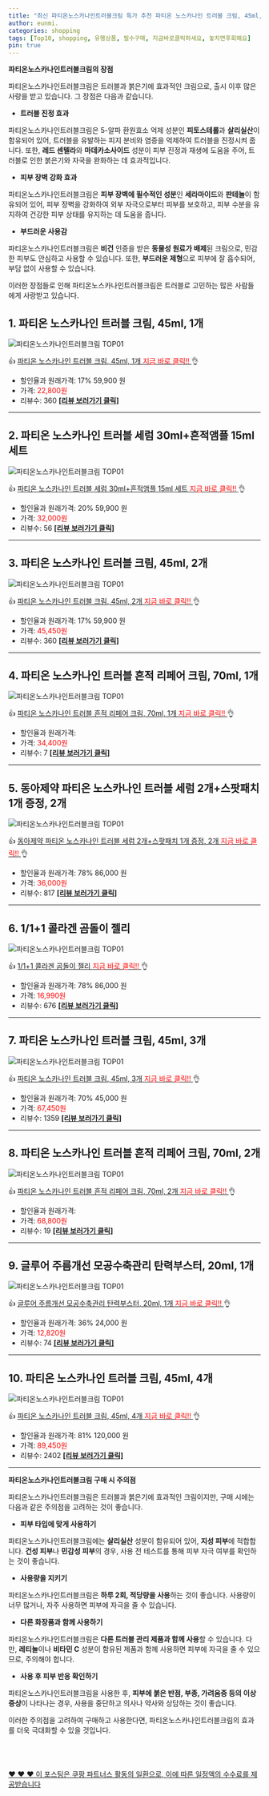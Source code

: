 ```yaml
---
title: "최신 파티온노스카나인트러블크림 특가 추천 파티온 노스카나인 트러블 크림, 45ml, 1개 비교 장점"
author: eunmi.
categories: shopping
tags: [Top10, shopping, 유행상품, 필수구매, 지금바로클릭하세요, 놓치면후회해요]
pin: true
---
```

**파티온노스카나인트러블크림의 장점**

파티온노스카나인트러블크림은 트러블과 붉은기에 효과적인 크림으로, 출시 이후 많은 사랑을 받고 있습니다. 그 장점은 다음과 같습니다.

* **트러블 진정 효과**

파티온노스카나인트러블크림은 5-알파 환원효소 억제 성분인 **피토스테롤**과 **살리실산**이 함유되어 있어, 트러블을 유발하는 피지 분비와 염증을 억제하여 트러블을 진정시켜 줍니다. 또한, **레드 센텔라**와 **마데카소사이드** 성분이 피부 진정과 재생에 도움을 주어, 트러블로 인한 붉은기와 자국을 완화하는 데 효과적입니다.

* **피부 장벽 강화 효과**

파티온노스카나인트러블크림은 **피부 장벽에 필수적인 성분**인 **세라마이드**와 **판테놀**이 함유되어 있어, 피부 장벽을 강화하여 외부 자극으로부터 피부를 보호하고, 피부 수분을 유지하여 건강한 피부 상태를 유지하는 데 도움을 줍니다.

* **부드러운 사용감**

파티온노스카나인트러블크림은 **비건** 인증을 받은 **동물성 원료가 배제**된 크림으로, 민감한 피부도 안심하고 사용할 수 있습니다. 또한, **부드러운 제형**으로 피부에 잘 흡수되어, 부담 없이 사용할 수 있습니다.

이러한 장점들로 인해 파티온노스카나인트러블크림은 트러블로 고민하는 많은 사람들에게 사랑받고 있습니다.

   

## 1. 파티온 노스카나인 트러블 크림, 45ml, 1개

![파티온노스카나인트러블크림 TOP01](https://thumbnail6.coupangcdn.com/thumbnails/remote/230x230ex/image/vendor_inventory/74da/5d509f620dd4b79c6ec7bae4bbbf65869d741d9df49dd76427af3361862c.png)


👍 [파티온 노스카나인 트러블 크림, 45ml, 1개 <font color=red> 지금 바로 클릭!! </font> ](https://link.coupang.com/re/AFFSDP?lptag=AF3617701&subid=GithubCoopas&pageKey=6945039789&traceid=V0-153&itemId=16854091116&vendorItemId=84033011313) 👌 


- 할인율과 원래가격: 17%  59,900   원
- 가격: <span style='color:red'>22,800원</span>
- 리뷰수: 360  [**[리뷰 보러가기 클릭]**](https://link.coupang.com/re/AFFSDP?lptag=AF3617701&subid=GithubCoopas&pageKey=6945039789&traceid=V0-153&itemId=16854091116&vendorItemId=84033011313)

---


   

## 2. 파티온 노스카나인 트러블 세럼 30ml+흔적앰플 15ml 세트

![파티온노스카나인트러블크림 TOP01](https://thumbnail6.coupangcdn.com/thumbnails/remote/230x230ex/image/vendor_inventory/92c6/a5f18d138b3ae90da3d1eb88e6b79020b6d5eca948268f42461dddcb596a.jpg)


👍 [파티온 노스카나인 트러블 세럼 30ml+흔적앰플 15ml 세트 <font color=red> 지금 바로 클릭!! </font> ](https://link.coupang.com/re/AFFSDP?lptag=AF3617701&subid=GithubCoopas&pageKey=7606264189&traceid=V0-153&itemId=20133444660&vendorItemId=87516016743) 👌 


- 할인율과 원래가격: 20%  59,900   원
- 가격: <span style='color:red'>32,000원</span>
- 리뷰수: 56  [**[리뷰 보러가기 클릭]**](https://link.coupang.com/re/AFFSDP?lptag=AF3617701&subid=GithubCoopas&pageKey=7606264189&traceid=V0-153&itemId=20133444660&vendorItemId=87516016743)

---


   

## 3. 파티온 노스카나인 트러블 크림, 45ml, 2개

![파티온노스카나인트러블크림 TOP01](https://thumbnail9.coupangcdn.com/thumbnails/remote/230x230ex/image/retail/images/d4081dcc-5174-418f-b199-0f72966ab6203375535647213211089.png)


👍 [파티온 노스카나인 트러블 크림, 45ml, 2개 <font color=red> 지금 바로 클릭!! </font> ](https://link.coupang.com/re/AFFSDP?lptag=AF3617701&subid=GithubCoopas&pageKey=6945039789&traceid=V0-153&itemId=19170301189&vendorItemId=86288520968) 👌 


- 할인율과 원래가격: 17%  59,900   원
- 가격: <span style='color:red'>45,450원</span>
- 리뷰수: 360  [**[리뷰 보러가기 클릭]**](https://link.coupang.com/re/AFFSDP?lptag=AF3617701&subid=GithubCoopas&pageKey=6945039789&traceid=V0-153&itemId=19170301189&vendorItemId=86288520968)

---


   

## 4. 파티온 노스카나인 트러블 흔적 리페어 크림, 70ml, 1개

![파티온노스카나인트러블크림 TOP01](https://thumbnail7.coupangcdn.com/thumbnails/remote/230x230ex/image/retail/images/2023/09/01/10/8/0a379b2b-f945-4ac7-899f-041a6a58ea5d.jpg)


👍 [파티온 노스카나인 트러블 흔적 리페어 크림, 70ml, 1개 <font color=red> 지금 바로 클릭!! </font> ](https://link.coupang.com/re/AFFSDP?lptag=AF3617701&subid=GithubCoopas&pageKey=6945039789&traceid=V0-153&itemId=19950338047&vendorItemId=87049333651) 👌 


- 할인율과 원래가격: 
- 가격: <span style='color:red'>34,400원</span>
- 리뷰수: 7  [**[리뷰 보러가기 클릭]**](https://link.coupang.com/re/AFFSDP?lptag=AF3617701&subid=GithubCoopas&pageKey=6945039789&traceid=V0-153&itemId=19950338047&vendorItemId=87049333651)

---


   

## 5. 동아제약 파티온 노스카나인 트러블 세럼 2개+스팟패치 1개 증정, 2개

![파티온노스카나인트러블크림 TOP01](https://thumbnail7.coupangcdn.com/thumbnails/remote/230x230ex/image/vendor_inventory/6d1e/754b1d2bc90e898a09c3d16bbf96f3cba8055984eabab8ccd58988d09c56.jpg)


👍 [동아제약 파티온 노스카나인 트러블 세럼 2개+스팟패치 1개 증정, 2개 <font color=red> 지금 바로 클릭!! </font> ](https://link.coupang.com/re/AFFSDP?lptag=AF3617701&subid=GithubCoopas&pageKey=7354988042&traceid=V0-153&itemId=18935862175&vendorItemId=86055370141) 👌 


- 할인율과 원래가격: 78%  86,000   원
- 가격: <span style='color:red'>36,000원</span>
- 리뷰수: 817  [**[리뷰 보러가기 클릭]**](https://link.coupang.com/re/AFFSDP?lptag=AF3617701&subid=GithubCoopas&pageKey=7354988042&traceid=V0-153&itemId=18935862175&vendorItemId=86055370141)

---


   

## 6. 1/1+1 콜라겐 곰돌이 젤리

![파티온노스카나인트러블크림 TOP01](https://thumbnail7.coupangcdn.com/thumbnails/remote/230x230ex/image/vendor_inventory/adf3/76369225bbf027ca3ea8d3772504c70e249cc391679fb4046be149acd86a.png)


👍 [1/1+1 콜라겐 곰돌이 젤리 <font color=red> 지금 바로 클릭!! </font> ](https://link.coupang.com/re/AFFSDP?lptag=AF3617701&subid=GithubCoopas&pageKey=7700325453&traceid=V0-153&itemId=20615417932&vendorItemId=87699978066) 👌 


- 할인율과 원래가격: 78%  86,000   원
- 가격: <span style='color:red'>16,990원</span>
- 리뷰수: 676  [**[리뷰 보러가기 클릭]**](https://link.coupang.com/re/AFFSDP?lptag=AF3617701&subid=GithubCoopas&pageKey=7700325453&traceid=V0-153&itemId=20615417932&vendorItemId=87699978066)

---


   

## 7. 파티온 노스카나인 트러블 크림, 45ml, 3개

![파티온노스카나인트러블크림 TOP01](https://thumbnail9.coupangcdn.com/thumbnails/remote/230x230ex/image/retail/images/133e9ed0-35a7-411f-926f-2efe7dc7b618401893863948674844.png)


👍 [파티온 노스카나인 트러블 크림, 45ml, 3개 <font color=red> 지금 바로 클릭!! </font> ](https://link.coupang.com/re/AFFSDP?lptag=AF3617701&subid=GithubCoopas&pageKey=6945039789&traceid=V0-153&itemId=19170301233&vendorItemId=86288521050) 👌 


- 할인율과 원래가격: 70%  45,000   원
- 가격: <span style='color:red'>67,450원</span>
- 리뷰수: 1359  [**[리뷰 보러가기 클릭]**](https://link.coupang.com/re/AFFSDP?lptag=AF3617701&subid=GithubCoopas&pageKey=6945039789&traceid=V0-153&itemId=19170301233&vendorItemId=86288521050)

---


   

## 8. 파티온 노스카나인 트러블 흔적 리페어 크림, 70ml, 2개

![파티온노스카나인트러블크림 TOP01](https://thumbnail9.coupangcdn.com/thumbnails/remote/230x230ex/image/retail/images/572b81be-e2c3-4d58-a635-66ccfa88f60d5835913579948725633.png)


👍 [파티온 노스카나인 트러블 흔적 리페어 크림, 70ml, 2개 <font color=red> 지금 바로 클릭!! </font> ](https://link.coupang.com/re/AFFSDP?lptag=AF3617701&subid=GithubCoopas&pageKey=6945039789&traceid=V0-153&itemId=19991369275&vendorItemId=87089206245) 👌 


- 할인율과 원래가격: 
- 가격: <span style='color:red'>68,800원</span>
- 리뷰수: 19  [**[리뷰 보러가기 클릭]**](https://link.coupang.com/re/AFFSDP?lptag=AF3617701&subid=GithubCoopas&pageKey=6945039789&traceid=V0-153&itemId=19991369275&vendorItemId=87089206245)

---


   

## 9. 글루어 주름개선 모공수축관리 탄력부스터, 20ml, 1개

![파티온노스카나인트러블크림 TOP01](https://thumbnail8.coupangcdn.com/thumbnails/remote/230x230ex/image/retail/images/4518584463518250-4a83be63-8771-4783-a67b-d5fff4476836.jpg)


👍 [글루어 주름개선 모공수축관리 탄력부스터, 20ml, 1개 <font color=red> 지금 바로 클릭!! </font> ](https://link.coupang.com/re/AFFSDP?lptag=AF3617701&subid=GithubCoopas&pageKey=6475415607&traceid=V0-153&itemId=2284201674&vendorItemId=70281301617) 👌 


- 할인율과 원래가격: 36%  24,000   원
- 가격: <span style='color:red'>12,820원</span>
- 리뷰수: 74  [**[리뷰 보러가기 클릭]**](https://link.coupang.com/re/AFFSDP?lptag=AF3617701&subid=GithubCoopas&pageKey=6475415607&traceid=V0-153&itemId=2284201674&vendorItemId=70281301617)

---


   

## 10. 파티온 노스카나인 트러블 크림, 45ml, 4개

![파티온노스카나인트러블크림 TOP01](https://thumbnail7.coupangcdn.com/thumbnails/remote/230x230ex/image/retail/images/956a9555-c0ec-4261-b340-677846db3a5e2522531432263156683.png)


👍 [파티온 노스카나인 트러블 크림, 45ml, 4개 <font color=red> 지금 바로 클릭!! </font> ](https://link.coupang.com/re/AFFSDP?lptag=AF3617701&subid=GithubCoopas&pageKey=6945039789&traceid=V0-153&itemId=19170301234&vendorItemId=86288521049) 👌 


- 할인율과 원래가격: 81%  120,000   원
- 가격: <span style='color:red'>89,450원</span>
- 리뷰수: 2402  [**[리뷰 보러가기 클릭]**](https://link.coupang.com/re/AFFSDP?lptag=AF3617701&subid=GithubCoopas&pageKey=6945039789&traceid=V0-153&itemId=19170301234&vendorItemId=86288521049)

---
**파티온노스카나인트러블크림 구매 시 주의점**

파티온노스카나인트러블크림은 트러블과 붉은기에 효과적인 크림이지만, 구매 시에는 다음과 같은 주의점을 고려하는 것이 좋습니다.

* **피부 타입에 맞게 사용하기**

파티온노스카나인트러블크림에는 **살리실산** 성분이 함유되어 있어, **지성 피부**에 적합합니다. **건성 피부**나 **민감성 피부**의 경우, 사용 전 테스트를 통해 피부 자극 여부를 확인하는 것이 좋습니다.

* **사용량을 지키기**

파티온노스카나인트러블크림은 **하루 2회, 적당량을 사용**하는 것이 좋습니다. 사용량이 너무 많거나, 자주 사용하면 피부에 자극을 줄 수 있습니다.

* **다른 화장품과 함께 사용하기**

파티온노스카나인트러블크림은 **다른 트러블 관리 제품과 함께 사용**할 수 있습니다. 다만, **레티놀**이나 **비타민 C** 성분이 함유된 제품과 함께 사용하면 피부에 자극을 줄 수 있으므로, 주의해야 합니다.

* **사용 후 피부 반응 확인하기**

파티온노스카나인트러블크림을 사용한 후, **피부에 붉은 반점, 부종, 가려움증 등의 이상 증상**이 나타나는 경우, 사용을 중단하고 의사나 약사와 상담하는 것이 좋습니다.

이러한 주의점을 고려하여 구매하고 사용한다면, 파티온노스카나인트러블크림의 효과를 더욱 극대화할 수 있을 것입니다.<br><br><br><br><br> [ ❤ ❤ ❤ 이 포스팅은 쿠팡 파트너스 활동의 일환으로, 이에 따른 일정액의 수수료를 제공받습니다](https://link.coupang.com/a/bcEFyh)